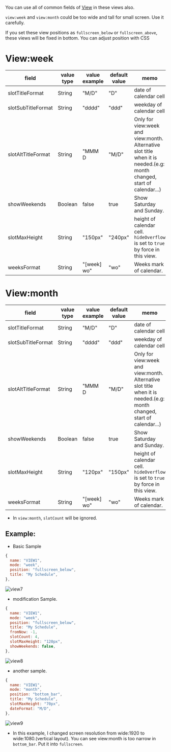 You can use all of common fields of [View](../View.md) in these views also.

`view:week` and `view:month` could be too wide and tall for small screen. Use it carefully.

If you set these view positions as `fullscreen_below` or `fullscreen_above`, these views will be fixed in bottom. You can adjust position with CSS

# View:week
|field |value type |value example |default value |memo |
|---|---|---|---|---|
|slotTitleFormat |String |"M/D" |"D" |date of calendar cell
|slotSubTitleFormat |String |"dddd" |"ddd" |weekday of calendar cell
|slotAltTitleFormat |String |"MMM D|"M/D" |Only for view:week and view:month. <br>Alternative slot title when it is needed.(e.g: month changed, start of calendar...)
|showWeekends |Boolean |false |true |Show Saturday and Sunday.
|slotMaxHeight |String |"150px" |"240px" |height of calendar cell. `hideOverflow` is set to `true` by force in this view.
|weeksFormat |String |"[week] wo" |"wo" |Weeks mark of calendar.

# View:month
|field |value type |value example |default value |memo |
|---|---|---|---|---|
|slotTitleFormat |String |"M/D" |"D" |date of calendar cell
|slotSubTitleFormat |String |"dddd" |"ddd" |weekday of calendar cell
|slotAltTitleFormat |String |"MMM D|"M/D" |Only for view:week and view:month. <br>Alternative slot title when it is needed.(e.g: month changed, start of calendar...)
|showWeekends |Boolean |false |true |Show Saturday and Sunday.
|slotMaxHeight |String |"120px" |"150px" |height of calendar cell. `hideOverflow` is set to `true` by force in this view.
|weeksFormat |String |"[week] wo" |"wo" |Weeks mark of calendar.
- In `view:month`, `slotCount` will be ignored.

## Example:
- Basic Sample
```js
{
  name: "VIEW1",
  mode: "week",
  position: "fullscreen_below",
  title: "My Schedule",
},
```
![view7](https://github.com/eouia/MMM-CalendarExt2/blob/master/screenshot/view7.png)
- modification Sample.
```js
{
  name: "VIEW1",
  mode: "week",
  position: "fullscreen_below",
  title: "My Schedule",
  fromNow: -1,
  slotCount: 4,
  slotMaxHeight: "120px",
  showWeekends: false,
},
```
![view8](https://github.com/eouia/MMM-CalendarExt2/blob/master/screenshot/view8.png)

- another sample.
```js
{
  name: "VIEW1",
  mode: "month",
  position: "bottom_bar",
  title: "My Schedule",
  slotMaxHeight: "70px",
  dateFormat: "M/D",
},
```
![view9](https://github.com/eouia/MMM-CalendarExt2/blob/master/screenshot/view9.png)
- In this example, I changed screen resolution from wide:1920 to wide:1080.(vertical layout). You can see view:month is too narrow in `bottom_bar`. Put it into `fullscreen`.
